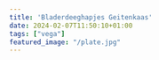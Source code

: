 ```yaml
---
title: 'Bladerdeeghapjes Geitenkaas'
date: 2024-02-07T11:50:10+01:00
tags: ["vega"]
featured_image: "/plate.jpg"
---
```


